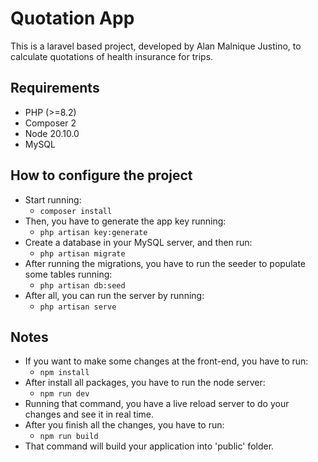 # Quotation App
This is a laravel based project, developed by Alan Malnique Justino, to calculate quotations of health insurance for trips.

## Requirements
- PHP (>=8.2)
- Composer 2
- Node 20.10.0
- MySQL

## How to configure the project
- Start running:
  - `composer install`
- Then, you have to generate the app key running:
  - `php artisan key:generate`
- Create a database in your MySQL server, and then run:
  - `php artisan migrate`
- After running the migrations, you have to run the seeder to populate some tables running:
  - `php artisan db:seed`
- After all, you can run the server by running:
  - `php artisan serve`

## Notes
- If you want to make some changes at the front-end, you have to run:
  - `npm install`
- After install all packages, you have to run the node server:
  - `npm run dev`
- Running that command, you have a live reload server to do your changes and see it in real time.
- After you finish all the changes, you have to run:
  - `npm run build`
- That command will build your application into 'public' folder.
